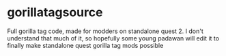# gorillatagsource
Full gorilla tag code, made for modders on standalone quest 2. I don't understand that much of it, so hopefully some young padawan will edit it to finally make standalone quest gorilla tag mods possible
